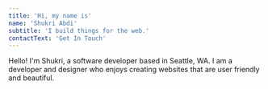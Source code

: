```yaml
---
title: 'Hi, my name is'
name: 'Shukri Abdi'
subtitle: 'I build things for the web.'
contactText: 'Get In Touch'
---
```


Hello! I'm Shukri, a software developer based in Seattle, WA. I am a developer and designer who enjoys creating websites that are user friendly and beautiful.
